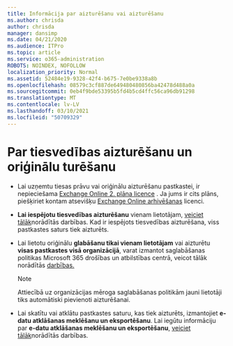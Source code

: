 ```yaml
---
title: Informācija par aizturēšanu vai aizturēšanu
ms.author: chrisda
author: chrisda
manager: dansimp
ms.date: 04/21/2020
ms.audience: ITPro
ms.topic: article
ms.service: o365-administration
ROBOTS: NOINDEX, NOFOLLOW
localization_priority: Normal
ms.assetid: 52484e19-9328-42f4-b675-7e0be9338a8b
ms.openlocfilehash: 08579c3cf887de649480480856ba42478d488a0a
ms.sourcegitcommit: 0eb4f9bde53395b5fd4b5cd4ffc56ca96db91298
ms.translationtype: MT
ms.contentlocale: lv-LV
ms.lasthandoff: 03/10/2021
ms.locfileid: "50709329"
---
```

# <a name="about-litigation-holds-and-in-place-holds"></a>Par tiesvedības aizturēšanu un oriģinālu turēšanu

- Lai uzņemtu tiesas prāvu vai oriģinālu aizturēšanu pastkastei, ir nepieciešama [Exchange Online 2. plāna licence](https://docs.microsoft.com/office365/servicedescriptions/office-365-platform-service-description/office-365-plan-options) . Ja jums ir cits plāns, piešķiriet kontam atsevišķu [Exchange Online arhivēšanas](https://docs.microsoft.com/office365/servicedescriptions/exchange-online-archiving-service-description/exchange-online-archiving-service-description) licenci. 
    
- **Lai iespējotu tiesvedības aizturēšanu** vienam lietotājam, [veiciet tālāk](https://docs.microsoft.com/microsoft-365/compliance/create-a-litigation-hold?view=o365-worldwide#place-a-mailbox-on-litigation-hold)norādītās darbības. Kad ir iespējots tiesvedības aizturēšana, viss pastkastes saturs tiek aizturēts.
    
- Lai lietotu oriģinālu **glabāšanu tikai vienam lietotājam** vai aizturētu **visas pastkastes visā organizācijā**, varat izmantot saglabāšanas politikas Microsoft 365 drošības un atbilstības centrā, veicot tālāk norādītās [darbības.](https://docs.microsoft.com/microsoft-365/compliance/retention-policies)
    
    > [!NOTE]
    > Attiecībā uz organizācijas mēroga saglabāšanas politikām jauni lietotāji tiks automātiski pievienoti aizturēšanai. 
  
- Lai skatītu vai atklātu pastkastes saturu, kas tiek aizturēts, izmantojiet **e-datu atklāšanas meklēšanu un eksportēšanu**. Lai iegūtu informāciju par **e-datu atklāšanas meklēšanu un eksportēšanu**, [veiciet tālāk](https://docs.microsoft.com/microsoft-365/compliance/export-search-results)norādītās darbības.
    

